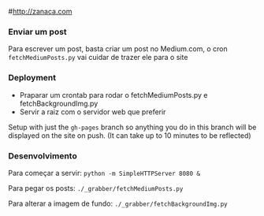 #http://zanaca.com

### Enviar um post

Para escrever um post, basta criar um post no Medium.com, o cron <code>fetchMediumPosts.py</code> vai cuidar de trazer ele para o site

### Deployment

* Praparar um crontab para rodar o fetchMediumPosts.py e fetchBackgroundImg.py
* Servir a raiz com o servidor web que preferir

Setup with just the `gh-pages` branch so anything you do in this branch will be displayed on the site on push. (It can take up to 10 minutes to be reflected)

### Desenvolvimento

Para começar a servir:
`python -m SimpleHTTPServer 8080 &`

Para pegar os posts:
`./_grabber/fetchMediumPosts.py`

Para alterar a imagem de fundo:
`./_grabber/fetchBackgroundImg.py`
